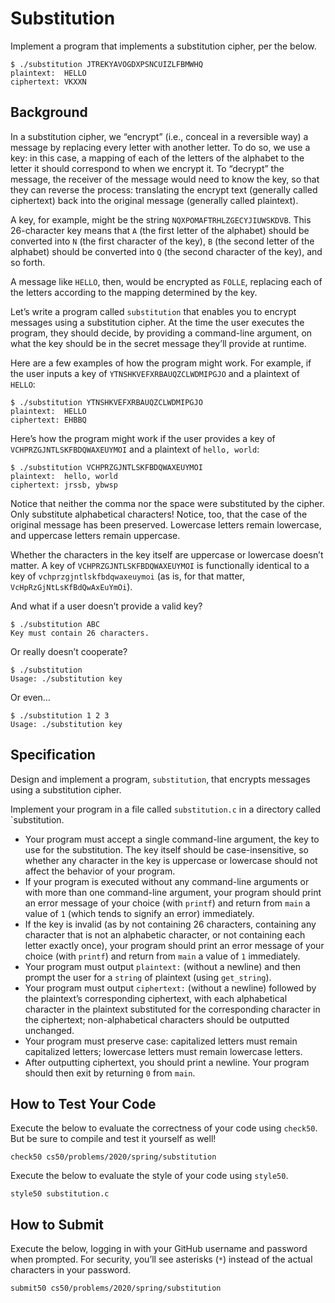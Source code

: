 # Substitution
Implement a program that implements a substitution cipher, per the below.
```
$ ./substitution JTREKYAVOGDXPSNCUIZLFBMWHQ
plaintext:  HELLO
ciphertext: VKXXN
```
## Background
In a substitution cipher, we “encrypt” (i.e., conceal in a reversible way) a message by replacing every letter with another letter. To do so, we use a key: in this case, a mapping of each of the letters of the alphabet to the letter it should correspond to when we encrypt it. To “decrypt” the message, the receiver of the message would need to know the key, so that they can reverse the process: translating the encrypt text (generally called ciphertext) back into the original message (generally called plaintext).

A key, for example, might be the string `NQXPOMAFTRHLZGECYJIUWSKDVB`. This 26-character key means that `A` (the first letter of the alphabet) should be converted into `N` (the first character of the key), `B` (the second letter of the alphabet) should be converted into `Q` (the second character of the key), and so forth.

A message like `HELLO`, then, would be encrypted as `FOLLE`, replacing each of the letters according to the mapping determined by the key.

Let’s write a program called `substitution` that enables you to encrypt messages using a substitution cipher. At the time the user executes the program, they should decide, by providing a command-line argument, on what the key should be in the secret message they’ll provide at runtime.

Here are a few examples of how the program might work. For example, if the user inputs a key of `YTNSHKVEFXRBAUQZCLWDMIPGJO` and a plaintext of `HELLO`:
```
$ ./substitution YTNSHKVEFXRBAUQZCLWDMIPGJO
plaintext:  HELLO
ciphertext: EHBBQ
```
Here’s how the program might work if the user provides a key of `VCHPRZGJNTLSKFBDQWAXEUYMOI` and a plaintext of `hello, world`:
```
$ ./substitution VCHPRZGJNTLSKFBDQWAXEUYMOI
plaintext:  hello, world
ciphertext: jrssb, ybwsp
```
Notice that neither the comma nor the space were substituted by the cipher. Only substitute alphabetical characters! Notice, too, that the case of the original message has been preserved. Lowercase letters remain lowercase, and uppercase letters remain uppercase.

Whether the characters in the key itself are uppercase or lowercase doesn’t matter. A key of `VCHPRZGJNTLSKFBDQWAXEUYMOI` is functionally identical to a key of `vchprzgjntlskfbdqwaxeuymoi` (as is, for that matter, `VcHpRzGjNtLsKfBdQwAxEuYmOi`).

And what if a user doesn’t provide a valid key?
```
$ ./substitution ABC
Key must contain 26 characters.
```
Or really doesn’t cooperate?
```
$ ./substitution
Usage: ./substitution key
```
Or even…
```
$ ./substitution 1 2 3
Usage: ./substitution key
```
## Specification
Design and implement a program, `substitution`, that encrypts messages using a substitution cipher.

Implement your program in a file called `substitution.c` in a directory called `substitution.
* Your program must accept a single command-line argument, the key to use for the substitution. The key itself should be case-insensitive, so whether any character in the key is uppercase or lowercase should not affect the behavior of your program.
* If your program is executed without any command-line arguments or with more than one command-line argument, your program should print an error message of your choice (with `printf`) and return from `main` a value of `1` (which tends to signify an error) immediately.
* If the key is invalid (as by not containing 26 characters, containing any character that is not an alphabetic character, or not containing each letter exactly once), your program should print an error message of your choice (with `printf`) and return from `main` a value of `1` immediately.
* Your program must output `plaintext:` (without a newline) and then prompt the user for a `string` of plaintext (using `get_string`).
* Your program must output `ciphertext:` (without a newline) followed by the plaintext’s corresponding ciphertext, with each alphabetical character in the plaintext substituted for the corresponding character in the ciphertext; non-alphabetical characters should be outputted unchanged.
* Your program must preserve case: capitalized letters must remain capitalized letters; lowercase letters must remain lowercase letters.
* After outputting ciphertext, you should print a newline. Your program should then exit by returning `0` from `main`.

## How to Test Your Code
Execute the below to evaluate the correctness of your code using `check50`. But be sure to compile and test it yourself as well!
```
check50 cs50/problems/2020/spring/substitution
```
Execute the below to evaluate the style of your code using `style50`.
```
style50 substitution.c
```

## How to Submit
Execute the below, logging in with your GitHub username and password when prompted. For security, you’ll see asterisks (`*`) instead of the actual characters in your password.
```
submit50 cs50/problems/2020/spring/substitution
```